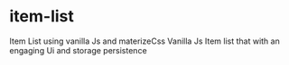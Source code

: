 # item-list
Item List using vanilla Js and materizeCss
Vanilla Js Item list that with an engaging Ui and storage persistence
